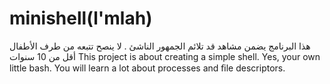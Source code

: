# minishell(l'mlah)
هذا البرنامج يضمن مشاهد قد تلائم الجمهور الناشئ . لا ينصح تتبعه من طرف الأطفال أقل من 10 سنوات
This project is about creating a simple shell. Yes, your own little bash. You will learn a lot about processes and ﬁle descriptors.
